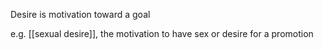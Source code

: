 Desire is motivation toward a goal

e.g. [[sexual desire]], the motivation to have sex
or desire for a promotion